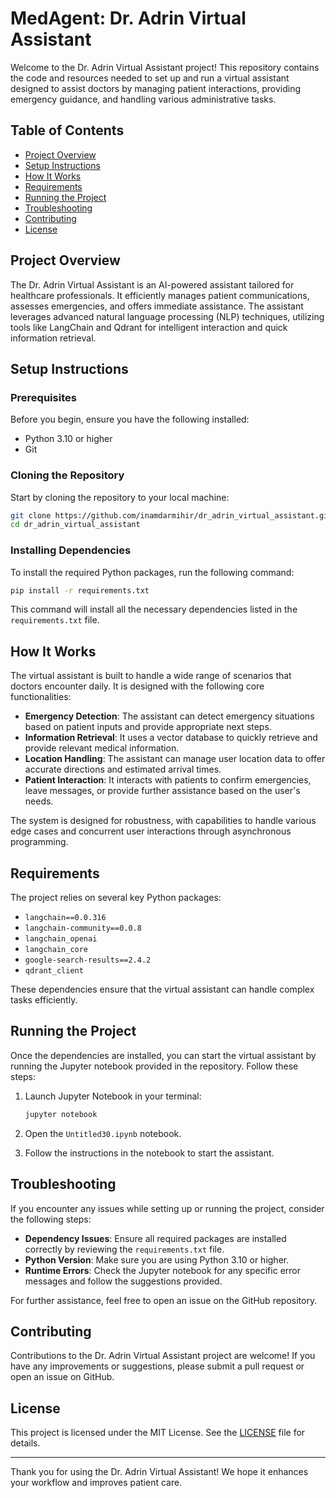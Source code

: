 # MedAgent: Dr. Adrin Virtual Assistant

Welcome to the Dr. Adrin Virtual Assistant project! This repository contains the code and resources needed to set up and run a virtual assistant designed to assist doctors by managing patient interactions, providing emergency guidance, and handling various administrative tasks.

## Table of Contents

- [Project Overview](#project-overview)
- [Setup Instructions](#setup-instructions)
- [How It Works](#how-it-works)
- [Requirements](#requirements)
- [Running the Project](#running-the-project)
- [Troubleshooting](#troubleshooting)
- [Contributing](#contributing)
- [License](#license)

## Project Overview

The Dr. Adrin Virtual Assistant is an AI-powered assistant tailored for healthcare professionals. It efficiently manages patient communications, assesses emergencies, and offers immediate assistance. The assistant leverages advanced natural language processing (NLP) techniques, utilizing tools like LangChain and Qdrant for intelligent interaction and quick information retrieval.

## Setup Instructions

### Prerequisites

Before you begin, ensure you have the following installed:

- Python 3.10 or higher
- Git

### Cloning the Repository

Start by cloning the repository to your local machine:

```bash
git clone https://github.com/inamdarmihir/dr_adrin_virtual_assistant.git
cd dr_adrin_virtual_assistant
```

### Installing Dependencies

To install the required Python packages, run the following command:

```bash
pip install -r requirements.txt
```

This command will install all the necessary dependencies listed in the `requirements.txt` file.

## How It Works

The virtual assistant is built to handle a wide range of scenarios that doctors encounter daily. It is designed with the following core functionalities:

- **Emergency Detection**: The assistant can detect emergency situations based on patient inputs and provide appropriate next steps.
- **Information Retrieval**: It uses a vector database to quickly retrieve and provide relevant medical information.
- **Location Handling**: The assistant can manage user location data to offer accurate directions and estimated arrival times.
- **Patient Interaction**: It interacts with patients to confirm emergencies, leave messages, or provide further assistance based on the user's needs.

The system is designed for robustness, with capabilities to handle various edge cases and concurrent user interactions through asynchronous programming.

## Requirements

The project relies on several key Python packages:

- `langchain==0.0.316`
- `langchain-community==0.0.8`
- `langchain_openai`
- `langchain_core`
- `google-search-results==2.4.2`
- `qdrant_client`

These dependencies ensure that the virtual assistant can handle complex tasks efficiently.

## Running the Project

Once the dependencies are installed, you can start the virtual assistant by running the Jupyter notebook provided in the repository. Follow these steps:

1. Launch Jupyter Notebook in your terminal:

   ```bash
   jupyter notebook
   ```

2. Open the `Untitled30.ipynb` notebook.
3. Follow the instructions in the notebook to start the assistant.

## Troubleshooting

If you encounter any issues while setting up or running the project, consider the following steps:

- **Dependency Issues**: Ensure all required packages are installed correctly by reviewing the `requirements.txt` file.
- **Python Version**: Make sure you are using Python 3.10 or higher.
- **Runtime Errors**: Check the Jupyter notebook for any specific error messages and follow the suggestions provided.

For further assistance, feel free to open an issue on the GitHub repository.

## Contributing

Contributions to the Dr. Adrin Virtual Assistant project are welcome! If you have any improvements or suggestions, please submit a pull request or open an issue on GitHub.

## License

This project is licensed under the MIT License. See the [LICENSE](LICENSE) file for details.

---

Thank you for using the Dr. Adrin Virtual Assistant! We hope it enhances your workflow and improves patient care.
